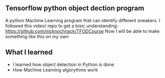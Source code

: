 ## Tensorflow python object dection program 

A python Machine Learning program that can identify different sneakers. 
I followed this video/ repo to get a bisic understanding: https://github.com/nicknochnack/TFODCourse
Now I will be able to make something like this on my own


## What I learned 

-  I learned how object detection in Python is done 
-  How Machine Learning algorythms work 
